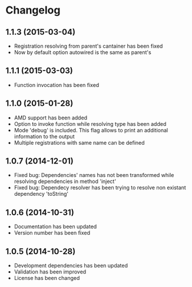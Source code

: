 # Changelog

## 1.1.3 (2015-03-04)

- Registration resolving from parent's cantainer has been fixed
- Now by default option autowired is the same as parent's

## 1.1.1 (2015-03-03)

- Function invocation has been fixed

## 1.1.0 (2015-01-28)

- AMD support has been added
- Option to invoke function while resolving type has been added
- Mode 'debug' is included. This flag allows to print an additional information to the output
- Multiple registrations with same name can be defined

## 1.0.7 (2014-12-01)

- Fixed bug: Dependencies' names has not been transformed while resolving dependencies in method 'inject'
- Fixed bug: Dependecy resolver has been trying to resolve non existant dependency 'toString'

## 1.0.6 (2014-10-31)

- Documentation has been updated
- Version number has been fixed

## 1.0.5 (2014-10-28)

- Development dependencies has been updated
- Validation has been improved
- License has been changed